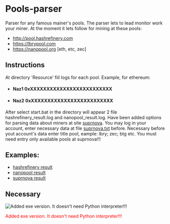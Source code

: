 # Pools-parser

Parser for any famous mainer's pools. The parser lets to lead monitor work your miner. At the moment it lets follow for mining at these pools:
* http://pool.hashrefinery.com
* https://lbrypool.com
* https://nanopool.org [eth, etc, zec]

## Instructions
  At directory 'Resource' fiil logs for each pool. Example, for ethereum:
* #### Naz1 0xXXXXXXXXXXXXXXXXXXXXXXXXX
* #### Naz2 0xXXXXXXXXXXXXXXXXXXXXXXXXX
  
After select start.bat in the directory will appear 2 file hashrefinery_result.log and nanopool_result.log.
Have been added options for parsing data about miners at site [suprnova](https://www.suprnova.cc/). You may log in  your account, enter necessary data at file [suprnova.txt](../master/Resource/suprnova.txt) before. Necessary before yout account's data enter title pool, eample: lbry; zec; btg etc. You must need entry only available pools at suprnova!!!

## Examples:
* [hashrefinery result](https://github.com/nazik666/Pools_parser/tree/master/Examples/1.png) <br/>
* [nanopool result](https://github.com/nazik666/Pools_parser/tree/master/Examples/2.png) <br/>
* [suprnova result](https://github.com/nazik666/Pools_parser/tree/master/Examples/33.png) 

## Necessary
 ![Added exe version. It doesn't need Python interpreter!!!](https://placehold.it/15/f03c15/000000?text=+)
<p style = "color: red;">Added exe version. It doesn't need Python interpreter!!!</p>

